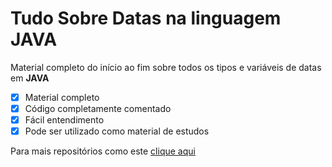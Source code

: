# Tudo Sobre Datas na linguagem JAVA
 Material completo do início ao fim sobre todos os tipos e variáveis de datas em **JAVA**
 - [x] Material completo
 - [x] Código completamente comentado
 - [x] Fácil entendimento
 - [x] Pode ser utilizado como material de estudos

Para mais repositórios como este [clique aqui](https://github.com/Henri-developer/java-console)
